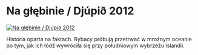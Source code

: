 Na głębinie / Djúpið 2012 
=============
[![Na głębinie / Djúpið 2012 ](http://vidos.pl/images/player.gif)](http://vidos.pl/na-glebinie-djpi-2012)

 Historia oparta na faktach. Rybacy próbują przetrwać w mroźnym oceanie po tym, jak ich łódź wywróciła się przy południowym wybrzeżu Islandii.
